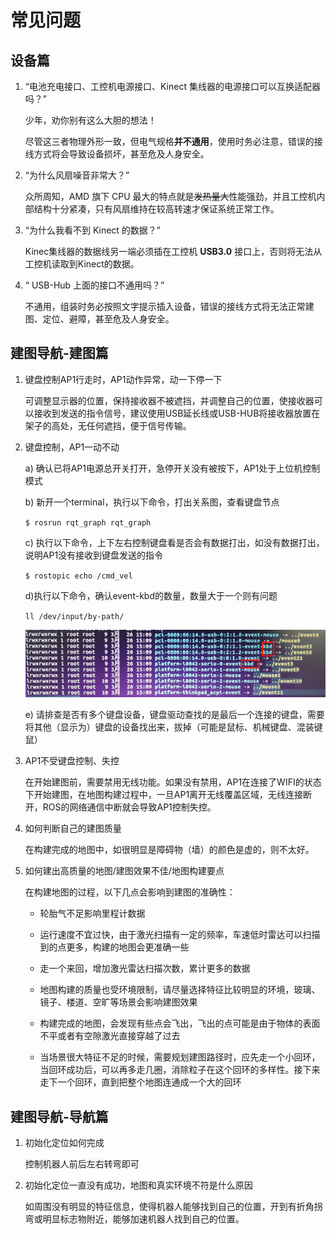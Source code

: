 # 常见问题

## 设备篇

1. “电池充电接口、工控机电源接口、Kinect 集线器的电源接口可以互换适配器吗？”

    少年，劝你别有这么大胆的想法！

    尽管这三者物理外形一致，但电气规格**并不通用**，使用时务必注意，错误的接线方式将会导致设备损坏，甚至危及人身安全。

2. “为什么风扇噪音非常大？”

    众所周知，AMD 旗下 CPU 最大的特点就是~~发热量大~~性能强劲，并且工控机内部结构十分紧凑，只有风扇维持在较高转速才保证系统正常工作。

3. “为什么我看不到 Kinect 的数据？”

    Kinec集线器的数据线另一端必须插在工控机 **USB3.0** 接口上，否则将无法从工控机读取到Kinect的数据。

4. “ USB-Hub 上面的接口不通用吗？”

    不通用，组装时务必按照文字提示插入设备，错误的接线方式将无法正常建图、定位、避障，甚至危及人身安全。

## 建图导航-建图篇

1. 键盘控制AP1行走时，AP1动作异常，动一下停一下

    可调整显示器的位置，保持接收器不被遮挡，并调整自己的位置，使接收器可以接收到发送的指令信号，建议使用USB延长线或USB-HUB将接收器放置在架子的高处，无任何遮挡，便于信号传输。

2. 键盘控制，AP1一动不动

    a) 确认已将AP1电源总开关打开，急停开关没有被按下，AP1处于上位机控制模式

    b) 新开一个terminal，执行以下命令，打出关系图，查看键盘节点

    `$ rosrun rqt_graph rqt_graph`

    c) 执行以下命令，上下左右控制键盘看是否会有数据打出，如没有数据打出，说明AP1没有接收到键盘发送的指令

    `$ rostopic echo /cmd_vel`

    d)执行以下命令，确认event-kbd的数量，数量大于一个则有问题

    `ll /dev/input/by-path/ `

    ![](imgs/keyboard.png)

    e) 请排查是否有多个键盘设备，键盘驱动查找的是最后一个连接的键盘，需要将其他（显示为）键盘的设备找出来，拔掉（可能是鼠标、机械键盘、混装键鼠）

3. AP1不受键盘控制、失控

    在开始建图前，需要禁用无线功能。如果没有禁用，AP1在连接了WIFI的状态下开始建图，在地图构建过程中，一旦AP1离开无线覆盖区域，无线连接断开，ROS的网络通信中断就会导致AP1控制失控。

4. 如何判断自己的建图质量

    在构建完成的地图中，如很明显是障碍物（墙）的颜色是虚的，则不太好。


5. 如何建出高质量的地图/建图效果不佳/地图构建要点

    在构建地图的过程，以下几点会影响到建图的准确性：

    * 轮胎气不足影响里程计数据

    * 运行速度不宜过快，由于激光扫描有一定的频率，车速低时雷达可以扫描到的点更多，构建的地图会更准确一些

    * 走一个来回，增加激光雷达扫描次数，累计更多的数据

    * 地图构建的质量也受环境限制，请尽量选择特征比较明显的环境，玻璃、镜子、楼道、空旷等场景会影响建图效果

    * 构建完成的地图，会发现有些点会飞出，飞出的点可能是由于物体的表面不平或者有空隙激光直接穿越了过去

    * 当场景很大特征不足的时候，需要规划建图路径时，应先走一个小回环，当回环成功后，可以再多走几圈，消除粒子在这个回环的多样性。接下来走下一个回环，直到把整个地图连通成一个大的回环


## 建图导航-导航篇

1. 初始化定位如何完成

    控制机器人前后左右转弯即可

2. 初始化定位一直没有成功，地图和真实环境不符是什么原因

    如周围没有明显的特征信息，使得机器人能够找到自己的位置，开到有折角拐弯或明显标志物附近，能够加速机器人找到自己的位置。

